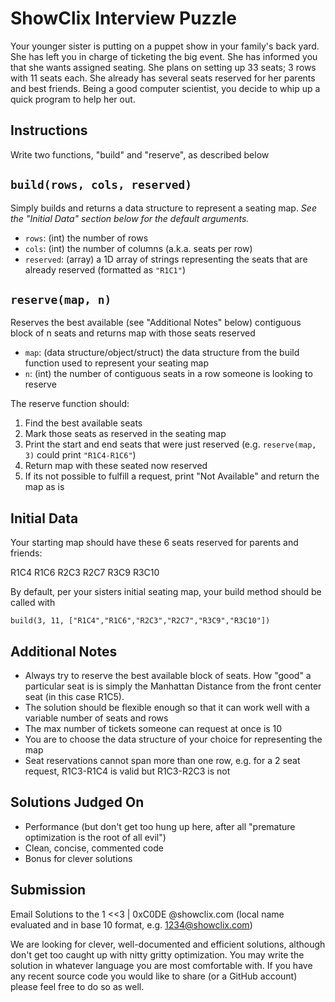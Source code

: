# ShowClix Interview Puzzle

Your younger sister is putting on a puppet show in your family's back yard. She has left you in charge of ticketing the big event. She has informed you that she wants assigned seating. She plans on setting up 33 seats; 3 rows with 11 seats each. She already has several seats reserved for her parents and best friends. Being a good computer scientist, you decide to whip up a quick program to help her out.

## Instructions

Write two functions, "build" and "reserve", as described below

## ```build(rows, cols, reserved)```

Simply builds and returns a data structure to represent a seating map. *See the "Initial Data" section below for the default arguments.*

+ ```rows```: (int) the number of rows
+ ```cols```: (int) the number of columns (a.k.a. seats per row)
+ ```reserved```: (array) a 1D array of strings representing the seats that are already reserved (formatted as ```"R1C1"```)

## ```reserve(map, n)```

Reserves the best available (see "Additional Notes" below) contiguous block of n seats and returns map with those seats reserved

+ ```map```: (data structure/object/struct) the data structure from the build function used to represent your seating map
+ ```n```: (int) the number of contiguous seats in a row someone is looking to reserve

The reserve function should:

1. Find the best available seats
1. Mark those seats as reserved in the seating map
1. Print the start and end seats that were just reserved (e.g. ```reserve(map, 3)``` could print ```"R1C4-R1C6"```)
1. Return map with these seated now reserved
1. If its not possible to fulfill a request, print "Not Available" and return the map as is

## Initial Data

Your starting map should have these 6 seats reserved for parents and friends:

R1C4 R1C6 R2C3 R2C7 R3C9 R3C10

By default, per your sisters initial seating map, your build method should be called with 

```build(3, 11, ["R1C4","R1C6","R2C3","R2C7","R3C9","R3C10"])```

## Additional Notes

+ Always try to reserve the best available block of seats. How "good" a particular seat is is simply the Manhattan Distance from the front center seat (in this case R1C5).
+ The solution should be flexible enough so that it can work well with a variable number of seats and rows
+ The max number of tickets someone can request at once is 10
+ You are to choose the data structure of your choice for representing the map
+ Seat reservations cannot span more than one row, e.g. for a 2 seat request, R1C3-R1C4 is valid but R1C3-R2C3 is not

## Solutions Judged On

+ Performance (but don't get too hung up here, after all "premature optimization is the root of all evil")
+ Clean, concise, commented code
+ Bonus for clever solutions

## Submission

Email Solutions to the 1 <<3 | 0xC0DE @showclix.com (local name evaluated and in base 10 format, e.g. 1234@showclix.com)

We are looking for clever, well-documented and efficient solutions, although don't get too caught up with nitty gritty optimization. You may write the solution in whatever language you are most comfortable with. If you have any recent source code you would like to share (or a GitHub account) please feel free to do so as well.
